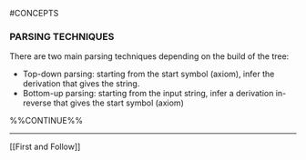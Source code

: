#CONCEPTS 

### PARSING TECHNIQUES

There are two main parsing techniques depending on the build of the tree: 

* Top-down parsing: starting from the start symbol (axiom), infer the derivation that gives the string. 
* Bottom-up parsing: starting from the input string, infer a derivation in-reverse that gives the start symbol (axiom)

%%CONTINUE%%

---
[[First and Follow]]



